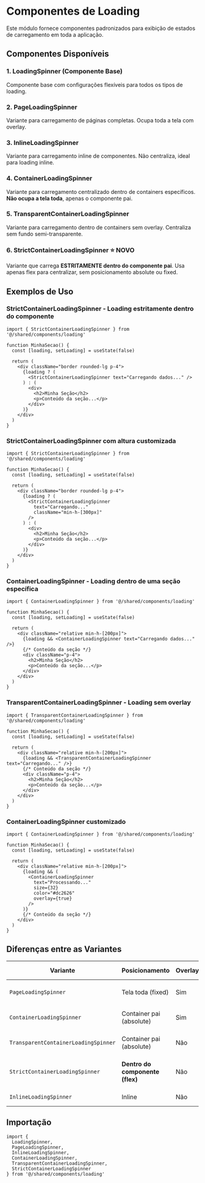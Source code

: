 # Componentes de Loading

Este módulo fornece componentes padronizados para exibição de estados de carregamento em toda a aplicação.

## Componentes Disponíveis

### 1. LoadingSpinner (Componente Base)
Componente base com configurações flexíveis para todos os tipos de loading.

### 2. PageLoadingSpinner
Variante para carregamento de páginas completas. Ocupa toda a tela com overlay.

### 3. InlineLoadingSpinner
Variante para carregamento inline de componentes. Não centraliza, ideal para loading inline.

### 4. ContainerLoadingSpinner
Variante para carregamento centralizado dentro de containers específicos. **Não ocupa a tela toda**, apenas o componente pai.

### 5. TransparentContainerLoadingSpinner
Variante para carregamento dentro de containers sem overlay. Centraliza sem fundo semi-transparente.

### 6. StrictContainerLoadingSpinner ⭐ **NOVO**
Variante que carrega **ESTRITAMENTE dentro do componente pai**. Usa apenas flex para centralizar, sem posicionamento absolute ou fixed.

## Exemplos de Uso

### StrictContainerLoadingSpinner - Loading estritamente dentro do componente

```tsx
import { StrictContainerLoadingSpinner } from '@/shared/components/loading'

function MinhaSecao() {
  const [loading, setLoading] = useState(false)
  
  return (
    <div className="border rounded-lg p-4">
      {loading ? (
        <StrictContainerLoadingSpinner text="Carregando dados..." />
      ) : (
        <div>
          <h2>Minha Seção</h2>
          <p>Conteúdo da seção...</p>
        </div>
      )}
    </div>
  )
}
```

### StrictContainerLoadingSpinner com altura customizada

```tsx
import { StrictContainerLoadingSpinner } from '@/shared/components/loading'

function MinhaSecao() {
  const [loading, setLoading] = useState(false)
  
  return (
    <div className="border rounded-lg p-4">
      {loading ? (
        <StrictContainerLoadingSpinner 
          text="Carregando..." 
          className="min-h-[300px]"
        />
      ) : (
        <div>
          <h2>Minha Seção</h2>
          <p>Conteúdo da seção...</p>
        </div>
      )}
    </div>
  )
}
```

### ContainerLoadingSpinner - Loading dentro de uma seção específica

```tsx
import { ContainerLoadingSpinner } from '@/shared/components/loading'

function MinhaSecao() {
  const [loading, setLoading] = useState(false)
  
  return (
    <div className="relative min-h-[200px]">
      {loading && <ContainerLoadingSpinner text="Carregando dados..." />}
      {/* Conteúdo da seção */}
      <div className="p-4">
        <h2>Minha Seção</h2>
        <p>Conteúdo da seção...</p>
      </div>
    </div>
  )
}
```

### TransparentContainerLoadingSpinner - Loading sem overlay

```tsx
import { TransparentContainerLoadingSpinner } from '@/shared/components/loading'

function MinhaSecao() {
  const [loading, setLoading] = useState(false)
  
  return (
    <div className="relative min-h-[200px]">
      {loading && <TransparentContainerLoadingSpinner text="Carregando..." />}
      {/* Conteúdo da seção */}
      <div className="p-4">
        <h2>Minha Seção</h2>
        <p>Conteúdo da seção...</p>
      </div>
    </div>
  )
}
```

### ContainerLoadingSpinner customizado

```tsx
import { ContainerLoadingSpinner } from '@/shared/components/loading'

function MinhaSecao() {
  const [loading, setLoading] = useState(false)
  
  return (
    <div className="relative min-h-[200px]">
      {loading && (
        <ContainerLoadingSpinner 
          text="Processando..." 
          size={32}
          color="#dc2626"
          overlay={true}
        />
      )}
      {/* Conteúdo da seção */}
    </div>
  )
}
```

## Diferenças entre as Variantes

| Variante | Posicionamento | Overlay | Uso Recomendado |
|----------|----------------|---------|-----------------|
| `PageLoadingSpinner` | Tela toda (fixed) | Sim | Carregamento de páginas completas |
| `ContainerLoadingSpinner` | Container pai (absolute) | Sim | Seções específicas com overlay |
| `TransparentContainerLoadingSpinner` | Container pai (absolute) | Não | Seções específicas sem overlay |
| `StrictContainerLoadingSpinner` | **Dentro do componente (flex)** | Não | **Loading estritamente dentro do componente** |
| `InlineLoadingSpinner` | Inline | Não | Loading inline simples |

## Importação

```tsx
import { 
  LoadingSpinner,
  PageLoadingSpinner,
  InlineLoadingSpinner,
  ContainerLoadingSpinner,
  TransparentContainerLoadingSpinner,
  StrictContainerLoadingSpinner
} from '@/shared/components/loading'
``` 